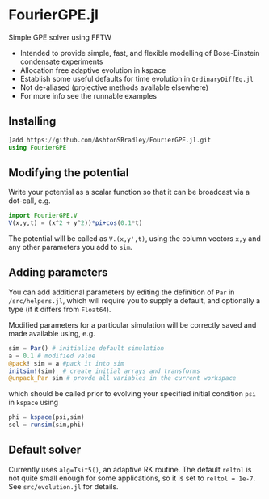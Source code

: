 # FourierGPE.jl
Simple GPE solver using FFTW

- Intended to provide simple, fast, and flexible modelling of Bose-Einstein condensate experiments
- Allocation free adaptive evolution in kspace
- Establish some useful defaults for time evolution in `OrdinaryDiffEq.jl`
- Not de-aliased (projective methods available elsewhere)
- For more info see the runnable examples 

## Installing

```julia
]add https://github.com/AshtonSBradley/FourierGPE.jl.git
using FourierGPE
```

## Modifying the potential
Write your potential as a scalar function so that it can be broadcast via a dot-call, e.g.

```julia
import FourierGPE.V
V(x,y,t) = (x^2 + y^2))*pi+cos(0.1*t)
```

The potential will be called as `V.(x,y',t)`, using the column vectors `x,y` and any other parameters you add to `sim`.

## Adding parameters
You can add additional parameters by editing the definition of `Par` in `/src/helpers.jl`,
which will require you to supply a default, and optionally a type (if it differs from `Float64`).

Modified parameters for a particular simulation will be correctly saved and made available using, e.g. 

```julia
sim = Par() # initialize default simulation
a = 0.1 # modified value 
@pack! sim = a #pack it into sim
initsim!(sim)  # create initial arrays and transforms
@unpack_Par sim # provde all variables in the current workspace
```
which should be called prior to evolving your specified initial condition `psi` in `kspace` using

```julia
phi = kspace(psi,sim)
sol = runsim(sim,phi)
```

## Default solver
Currently uses `alg=Tsit5()`, an adaptive RK routine. The default `reltol` is not quite small enough for some applications, so it is set to `reltol = 1e-7`. See `src/evolution.jl` for details.
